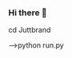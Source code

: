 ### Hi there 👋

<!--
**JUTTBRAND/Juttbrand** is a ✨ _special_ ✨ repository because its `README.md` (this file) appears on your GitHub profile.

Here are some ideas to get you started:

- ⚡pip install bs4


- ⚡pip install requests


- ⚡pip install mechanize


- ⚡pkg install git


- ⚡git clone https://github.com/JUTTBRAND/Juttbrand.git


- ⚡cd Juttbrand


- ⚡python run.py


🎮USAGE🎮


-->cd Juttbrand


-->python run.py
